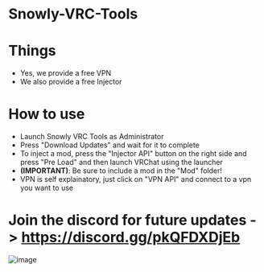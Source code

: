 # Snowly-VRC-Tools

# Things
- Yes, we provide a free VPN
- We also provide a free Injector

# How to use
- Launch Snowly VRC Tools as Administrator
- Press "Download Updates" and wait for it to complete
- To inject a mod, press the "Injector API" button on the right side and press "Pre Load" and then launch VRChat using the launcher
- **(IMPORTANT)**: Be sure to include a mod in the "Mod" folder!
- VPN is self explainatory, just click on "VPN API" and connect to a vpn you want to use

# Join the discord for future updates -> https://discord.gg/pkQFDXDjEb

![image](https://github.com/Snoofz/Snowly-VRC-Tools/assets/165219710/d269d700-f629-4dcf-88a3-763d96313ca4)
